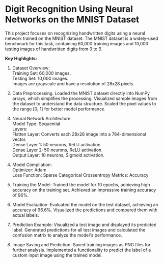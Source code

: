# Digit Recognition Using Neural Networks on the MNIST Dataset
This project focuses on recognizing handwritten digits using a neural network trained on the MNIST dataset. The MNIST dataset is a widely-used benchmark for this task, containing 60,000 training images and 10,000 testing images of handwritten digits from 0 to 9.

**Key Highlights:**
1. Dataset Overview:<br/>
Training Set: 60,000 images.<br/>
Testing Set: 10,000 images.<br/>
Images are grayscale and have a resolution of 28x28 pixels.

2. Data Preprocessing:
Loaded the MNIST dataset directly into NumPy arrays, which simplifies the processing.
Visualized sample images from the dataset to understand the data structure.
Scaled the pixel values to the range [0, 1] for better model performance.

3. Neural Network Architecture:<br/>
Model Type: Sequential<br/>
Layers:<br/>
Flatten Layer: Converts each 28x28 image into a 784-dimensional vector.<br/>
Dense Layer 1: 50 neurons, ReLU activation.<br/>
Dense Layer 2: 50 neurons, ReLU activation.<br/>
Output Layer: 10 neurons, Sigmoid activation.

4. Model Compilation:<br/>
Optimizer: Adam<br/>
Loss Function: Sparse Categorical Crossentropy
Metrics: Accuracy

5. Training the Model:
Trained the model for 10 epochs, achieving high accuracy on the training set.
Achieved an impressive training accuracy of 96%.

6. Model Evaluation:
Evaluated the model on the test dataset, achieving an accuracy of 96.6%.
Visualized the predictions and compared them with actual labels.

7. Prediction Example:
Visualized a test image and displayed its predicted label.
Generated predictions for all test images and calculated the confusion matrix to analyze the model's performance.

8. Image Saving and Prediction:
Saved training images as PNG files for further analysis.
Implemented a functionality to predict the label of a custom input image using the trained model.
